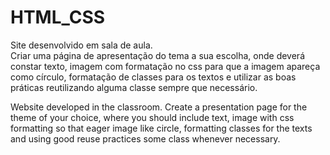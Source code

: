 # HTML_CSS
Site desenvolvido em sala de aula. <br>
Criar uma página de apresentação do tema a sua escolha, onde deverá
constar texto, imagem com formatação no css para que a imagem apareça como
círculo, formatação de classes para os textos e utilizar as boas práticas reutilizando
alguma classe sempre que necessário. <br>

Website developed in the classroom.
Create a presentation page for the theme of your choice, where you should
include text, image with css formatting so that eager image like
circle, formatting classes for the texts and using good reuse practices
some class whenever necessary. 
